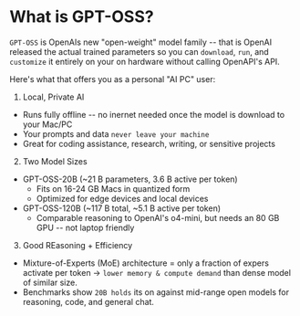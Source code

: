 # What is GPT-OSS?
`GPT-OSS` is OpenAIs new "open-weight" model family -- that is OpenAI released the actual trained parameters so you can `download`, `run`, and `customize` it entirely on your on hardware without calling OpenAPI's API.

Here's what that offers you as a personal "AI PC" user:

1. Local, Private AI

* Runs fully offline -- no inernet needed once the model is download to your Mac/PC
* Your prompts and data `never leave your machine`
* Great for coding assistance, research, writing, or sensitive projects

2. Two Model Sizes

* GPT-OSS-20B (~21 B parameters, 3.6 B active per token)
  * Fits on 16-24 GB Macs in quantized form
  * Optimized for edge devices and local devices
* GPT-OSS-120B (~117 B total, ~5.1 B active per token)
  * Comparable reasoning to OpenAI's o4-mini, but needs an 80 GB GPU -- not laptop friendly

3. Good REasoning + Efficiency

* Mixture-of-Experts (MoE) architecture = only a fraction of expers activate per token -> `lower memory & compute demand` than dense model of similar size.
* Benchmarks show `20B holds` its on against mid-range open models for reasoning, code, and general chat.
